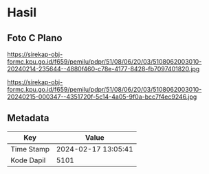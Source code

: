 # Hasil

## Foto C Plano

https://sirekap-obj-formc.kpu.go.id/f659/pemilu/pdpr/51/08/06/20/03/5108062003010-20240214-235644--4880f460-c78e-4177-8428-fb7097401820.jpg

https://sirekap-obj-formc.kpu.go.id/f659/pemilu/pdpr/51/08/06/20/03/5108062003010-20240215-000347--4351720f-5c14-4a05-9f0a-bcc7f4ec9246.jpg


## Metadata

| Key        | Value               |
| ---------- | ------------------- |
| Time Stamp | 2024-02-17 13:05:41 |
| Kode Dapil | 5101                |



